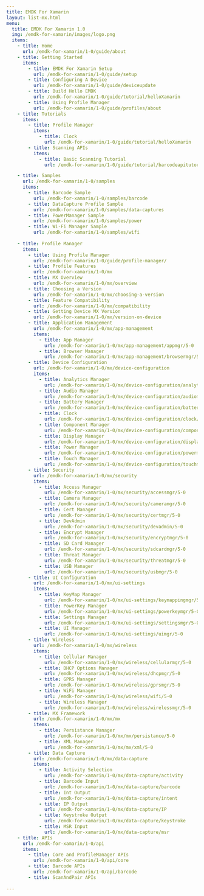 ```yaml
---
title: EMDK For Xamarin
layout: list-mx.html
menu:
  title: EMDK For Xamarin 1.0
  img: /emdk-for-xamarin/images/logo.png
  items:
    - title: Home
      url: /emdk-for-xamarin/1-0/guide/about
    - title: Getting Started
      items:
        - title: EMDK For Xamarin Setup
          url: /emdk-for-xamarin/1-0/guide/setup
        - title: Configuring A Device
          url: /emdk-for-xamarin/1-0/guide/deviceupdate
        - title: Build Hello EMDK
          url: /emdk-for-xamarin/1-0/guide/tutorial/helloXamarin
        - title: Using Profile Manager
          url: /emdk-for-xamarin/1-0/guide/profiles/about
    - title: Tutorials
      items:
        - title: Profile Manager
          items:
            - title: Clock
              url: /emdk-for-xamarin/1-0/guide/tutorial/helloXamarin
        - title: Scanning APIs
          items:
            - title: Basic Scanning Tutorial
              url: /emdk-for-xamarin/1-0/guide/tutorial/barcodeapitutorial

    - title: Samples
      url: /emdk-for-xamarin/1-0/samples
      items:
        - title: Barcode Sample
          url: /emdk-for-xamarin/1-0/samples/barcode
        - title: DataCapture Profile Sample
          url: /emdk-for-xamarin/1-0/samples/data-captures
        - title: PowerManager Sample
          url: /emdk-for-xamarin/1-0/samples/power
        - title: Wi-Fi Manager Sample
          url: /emdk-for-xamarin/1-0/samples/wifi
          
    - title: Profile Manager
      items:
        - title: Using Profile Manager
          url: /emdk-for-xamarin/1-0/guide/profile-manager/
        - title: Profile Features
          url: /emdk-for-xamarin/1-0/mx
        - title: MX Overview
          url: /emdk-for-xamarin/1-0/mx/overview
        - title: Choosing a Version
          url: /emdk-for-xamarin/1-0/mx/choosing-a-version
        - title: Feature Compatibility
          url: /emdk-for-xamarin/1-0/mx/compatibility
        - title: Getting Device MX Version
          url: /emdk-for-xamarin/1-0/mx/version-on-device
        - title: Application Management
          url: /emdk-for-xamarin/1-0/mx/app-management
          items:
            - title: App Manager
              url: /emdk-for-xamarin/1-0/mx/app-management/appmgr/5-0
            - title: Browser Manager
              url: /emdk-for-xamarin/1-0/mx/app-management/browsermgr/5-0
        - title: Device Configuration
          url: /emdk-for-xamarin/1-0/mx/device-configuration
          items:
            - title: Analytics Manager
              url: /emdk-for-xamarin/1-0/mx/device-configuration/analytics/5-0
            - title: Audio Manager
              url: /emdk-for-xamarin/1-0/mx/device-configuration/audiomgr/5-0
            - title: Battery Manager
              url: /emdk-for-xamarin/1-0/mx/device-configuration/batterymgr/5-0
            - title: Clock
              url: /emdk-for-xamarin/1-0/mx/device-configuration/clock/5-0
            - title: Component Manager
              url: /emdk-for-xamarin/1-0/mx/device-configuration/componentmgr/5-0
            - title: Display Manager
              url: /emdk-for-xamarin/1-0/mx/device-configuration/displaymgr/5-0
            - title: Power Manager
              url: /emdk-for-xamarin/1-0/mx/device-configuration/powermgr/5-0
            - title: Touch Manager
              url: /emdk-for-xamarin/1-0/mx/device-configuration/touchmgr/5-0
        - title: Security
          url: /emdk-for-xamarin/1-0/mx/security
          items:
            - title: Access Manager
              url: /emdk-for-xamarin/1-0/mx/security/accessmgr/5-0
            - title: Camera Manager
              url: /emdk-for-xamarin/1-0/mx/security/cameramgr/5-0
            - title: Cert Manager
              url: /emdk-for-xamarin/1-0/mx/security/certmgr/5-0
            - title: DevAdmin 
              url: /emdk-for-xamarin/1-0/mx/security/devadmin/5-0
            - title: Encrypt Manager
              url: /emdk-for-xamarin/1-0/mx/security/encryptmgr/5-0
            - title: SD Card Manager
              url: /emdk-for-xamarin/1-0/mx/security/sdcardmgr/5-0
            - title: Threat Manager
              url: /emdk-for-xamarin/1-0/mx/security/threatmgr/5-0
            - title: USB Manager
              url: /emdk-for-xamarin/1-0/mx/security/usbmgr/5-0
        - title: UI Configuration
          url: /emdk-for-xamarin/1-0/mx/ui-settings
          items:
            - title: KeyMap Manager
              url: /emdk-for-xamarin/1-0/mx/ui-settings/keymappingmgr/5-0   
            - title: PowerKey Manager
              url: /emdk-for-xamarin/1-0/mx/ui-settings/powerkeymgr/5-0   
            - title: Settings Manager
              url: /emdk-for-xamarin/1-0/mx/ui-settings/settingsmgr/5-0   
            - title: UI Manager
              url: /emdk-for-xamarin/1-0/mx/ui-settings/uimgr/5-0   
        - title: Wireless
          url: /emdk-for-xamarin/1-0/mx/wireless
          items:
            - title: Cellular Manager
              url: /emdk-for-xamarin/1-0/mx/wireless/cellularmgr/5-0   
            - title: DHCP Options Manager
              url: /emdk-for-xamarin/1-0/mx/wireless/dhcpmgr/5-0   
            - title: GPRS Manager
              url: /emdk-for-xamarin/1-0/mx/wireless/gprsmgr/5-0   
            - title: WiFi Manager
              url: /emdk-for-xamarin/1-0/mx/wireless/wifi/5-0   
            - title: Wireless Manager
              url: /emdk-for-xamarin/1-0/mx/wireless/wirelessmgr/5-0   
        - title: MX Framework
          url: /emdk-for-xamarin/1-0/mx/mx
          items:
            - title: Persistance Manager
              url: /emdk-for-xamarin/1-0/mx/mx/persistance/5-0   
            - title: XML Manager
              url: /emdk-for-xamarin/1-0/mx/mx/xml/5-0   
        - title: Data Capture
          url: /emdk-for-xamarin/1-0/mx/data-capture
          items:
            - title: Activity Selection
              url: /emdk-for-xamarin/1-0/mx/data-capture/activity   
            - title: Barcode Input
              url: /emdk-for-xamarin/1-0/mx/data-capture/barcode   
            - title: Int Output
              url: /emdk-for-xamarin/1-0/mx/data-capture/intent   
            - title: IP Output
              url: /emdk-for-xamarin/1-0/mx/data-capture/IP
            - title: Keystroke Output
              url: /emdk-for-xamarin/1-0/mx/data-capture/keystroke
            - title: MSR Input
              url: /emdk-for-xamarin/1-0/mx/data-capture/msr   
    - title: APIs
      url: /emdk-for-xamarin/1-0/api
      items:
        - title: Core and ProfileManager APIs
          url: /emdk-for-xamarin/1-0/api/core
        - title: Barcode APIs
          url: /emdk-for-xamarin/1-0/api/barcode
        - title: ScanAndPair APIs 
        
---
```


